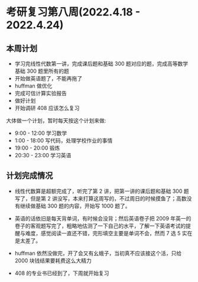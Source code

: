 # 考研复习第八周(2022.4.18 - 2022.4.24)

## 本周计划

- 学习完线性代数第一讲，完成课后题和基础 300 题对应的题，完成高等数学基础 300 题里所有的题
- 开始做英语题了，不能再拖了
- huffman 做优化
- 完成可信计算实验报告
- 做好计划
- 开始调研 408 应该怎么复习  

大体做一个计划，暂时每天按这个计划来做:

- 9:00 - 12:00 学习数学 
- 1:00 - 18:00 写代码，处理学校作业的事情
- 19:00 - 20:00 锻炼
- 20:30 - 23:00 学习英语

## 计划完成情况

- 线性代数算是超额完成了，听完了第 2 讲，把第一讲的课后题和基础 300 题写了，但是第 2 讲没写，本来打算这周写的，不过周日的时候摸鱼了；高数没有继续做基础 300 题的内容，开始写 1000 题了。

- 英语的话依旧是每天背单词，有时候会没背；然后英语卷子把 2009 年英一的卷子的客观题写完了，粗略地估测了一下自己的水平，了解一下英语考试的提醒与难度，感觉阅读一直还不错，完形填空主要是单词不会，然而 7 选 5 实在是太差了。

- huffman 依然没做完，开了会又有幺蛾子，当初真不应该接这个活，只给 2000 块钱结果要耗费这么大精力

- 408 的专业书已经到了，下周就开始复习